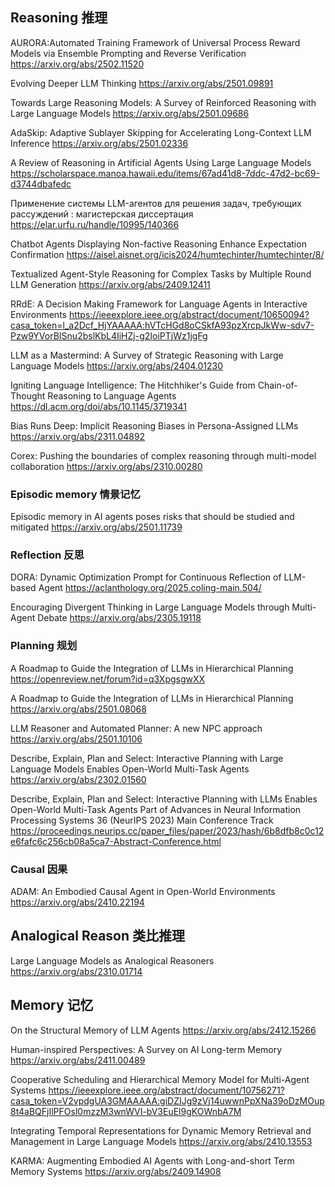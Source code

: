 ## Reasoning 推理
AURORA:Automated Training Framework of Universal Process Reward Models via Ensemble Prompting and Reverse Verification
https://arxiv.org/abs/2502.11520

Evolving Deeper LLM Thinking
https://arxiv.org/abs/2501.09891

Towards Large Reasoning Models: A Survey of Reinforced Reasoning with Large Language Models
https://arxiv.org/abs/2501.09686

AdaSkip: Adaptive Sublayer Skipping for Accelerating Long-Context LLM Inference
https://arxiv.org/abs/2501.02336

A Review of Reasoning in Artificial Agents Using Large Language Models
https://scholarspace.manoa.hawaii.edu/items/67ad41d8-7ddc-47d2-bc69-d3744dbafedc

Применение системы LLM-агентов для решения задач, требующих рассуждений : магистерская диссертация
https://elar.urfu.ru/handle/10995/140366

Chatbot Agents Displaying Non-factive Reasoning Enhance Expectation Confirmation
https://aisel.aisnet.org/icis2024/humtechinter/humtechinter/8/

Textualized Agent-Style Reasoning for Complex Tasks by Multiple Round LLM Generation
https://arxiv.org/abs/2409.12411

RRdE: A Decision Making Framework for Language Agents in Interactive Environments
https://ieeexplore.ieee.org/abstract/document/10650094?casa_token=l_a2Dcf_HjYAAAAA:hVTcHGd8oCSkfA93pzXrcpJkWw-sdv7-Pzw9YVorBISnu2bslKbL4IiHZj-g2IoiPTjWz1jgFg

LLM as a Mastermind: A Survey of Strategic Reasoning with Large Language Models
https://arxiv.org/abs/2404.01230

Igniting Language Intelligence: The Hitchhiker's Guide from Chain-of-Thought Reasoning to Language Agents
https://dl.acm.org/doi/abs/10.1145/3719341

Bias Runs Deep: Implicit Reasoning Biases in Persona-Assigned LLMs
https://arxiv.org/abs/2311.04892

Corex: Pushing the boundaries of complex reasoning through multi-model collaboration 
https://arxiv.org/abs/2310.00280

### Episodic memory 情景记忆
Episodic memory in AI agents poses risks that should be studied and mitigated
https://arxiv.org/abs/2501.11739

### Reflection 反思
DORA: Dynamic Optimization Prompt for Continuous Reflection of LLM-based Agent
https://aclanthology.org/2025.coling-main.504/

Encouraging Divergent Thinking in Large Language Models through Multi-Agent Debate
https://arxiv.org/abs/2305.19118

### Planning 规划
A Roadmap to Guide the Integration of LLMs in Hierarchical Planning
https://openreview.net/forum?id=q3XpgsgwXX

A Roadmap to Guide the Integration of LLMs in Hierarchical Planning
https://arxiv.org/abs/2501.08068

LLM Reasoner and Automated Planner: A new NPC approach
https://arxiv.org/abs/2501.10106


Describe, Explain, Plan and Select: Interactive Planning with Large Language Models Enables Open-World Multi-Task Agents
https://arxiv.org/abs/2302.01560

Describe, Explain, Plan and Select: Interactive Planning with LLMs Enables Open-World Multi-Task Agents
Part of Advances in Neural Information Processing Systems 36 (NeurIPS 2023) Main Conference Track
https://proceedings.neurips.cc/paper_files/paper/2023/hash/6b8dfb8c0c12e6fafc6c256cb08a5ca7-Abstract-Conference.html

### Causal 因果 

ADAM: An Embodied Causal Agent in Open-World Environments
https://arxiv.org/abs/2410.22194

## Analogical Reason 类比推理
Large Language Models as Analogical Reasoners
https://arxiv.org/abs/2310.01714

## Memory 记忆
On the Structural Memory of LLM Agents
https://arxiv.org/abs/2412.15266

Human-inspired Perspectives: A Survey on AI Long-term Memory
https://arxiv.org/abs/2411.00489

Cooperative Scheduling and Hierarchical Memory Model for Multi-Agent Systems
https://ieeexplore.ieee.org/abstract/document/10756271?casa_token=V2vpdgUA3GMAAAAA:giDZIJg9zVj14uwwnPpXNa39oDzMOup8t4aBQFjIlPFOsl0mzzM3wnWVI-bV3EuEl9gKOWnbA7M

Integrating Temporal Representations for Dynamic Memory Retrieval and Management in Large Language Models
https://arxiv.org/abs/2410.13553

KARMA: Augmenting Embodied AI Agents with Long-and-short Term Memory Systems
https://arxiv.org/abs/2409.14908
